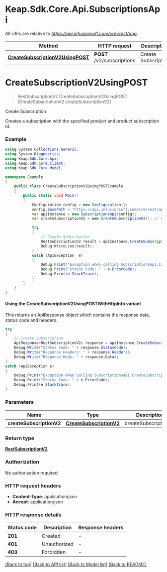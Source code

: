 # Keap.Sdk.Core.Api.SubscriptionsApi

All URIs are relative to *https://api.infusionsoft.com/crm/rest/app*

| Method | HTTP request | Description |
|--------|--------------|-------------|
| [**CreateSubscriptionV2UsingPOST**](SubscriptionsApi.md#createsubscriptionv2usingpost) | **POST** /v2/subscriptions | Create Subscription |

<a id="createsubscriptionv2usingpost"></a>
# **CreateSubscriptionV2UsingPOST**
> RestSubscriptionV2 CreateSubscriptionV2UsingPOST (CreateSubscriptionV2 createSubscriptionV2)

Create Subscription

Creates a subscription with the specified product and product subscription id.

### Example
```csharp
using System.Collections.Generic;
using System.Diagnostics;
using Keap.Sdk.Core.Api;
using Keap.Sdk.Core.Client;
using Keap.Sdk.Core.Model;

namespace Example
{
    public class CreateSubscriptionV2UsingPOSTExample
    {
        public static void Main()
        {
            Configuration config = new Configuration();
            config.BasePath = "https://api.infusionsoft.com/crm/rest/app";
            var apiInstance = new SubscriptionsApi(config);
            var createSubscriptionV2 = new CreateSubscriptionV2(); // CreateSubscriptionV2 | createSubscriptionV2

            try
            {
                // Create Subscription
                RestSubscriptionV2 result = apiInstance.CreateSubscriptionV2UsingPOST(createSubscriptionV2);
                Debug.WriteLine(result);
            }
            catch (ApiException  e)
            {
                Debug.Print("Exception when calling SubscriptionsApi.CreateSubscriptionV2UsingPOST: " + e.Message);
                Debug.Print("Status Code: " + e.ErrorCode);
                Debug.Print(e.StackTrace);
            }
        }
    }
}
```

#### Using the CreateSubscriptionV2UsingPOSTWithHttpInfo variant
This returns an ApiResponse object which contains the response data, status code and headers.

```csharp
try
{
    // Create Subscription
    ApiResponse<RestSubscriptionV2> response = apiInstance.CreateSubscriptionV2UsingPOSTWithHttpInfo(createSubscriptionV2);
    Debug.Write("Status Code: " + response.StatusCode);
    Debug.Write("Response Headers: " + response.Headers);
    Debug.Write("Response Body: " + response.Data);
}
catch (ApiException e)
{
    Debug.Print("Exception when calling SubscriptionsApi.CreateSubscriptionV2UsingPOSTWithHttpInfo: " + e.Message);
    Debug.Print("Status Code: " + e.ErrorCode);
    Debug.Print(e.StackTrace);
}
```

### Parameters

| Name | Type | Description | Notes |
|------|------|-------------|-------|
| **createSubscriptionV2** | [**CreateSubscriptionV2**](CreateSubscriptionV2.md) | createSubscriptionV2 |  |

### Return type

[**RestSubscriptionV2**](RestSubscriptionV2.md)

### Authorization

No authorization required

### HTTP request headers

 - **Content-Type**: application/json
 - **Accept**: application/json


### HTTP response details
| Status code | Description | Response headers |
|-------------|-------------|------------------|
| **201** | Created |  -  |
| **401** | Unauthorized |  -  |
| **403** | Forbidden |  -  |

[[Back to top]](#) [[Back to API list]](../README.md#documentation-for-api-endpoints) [[Back to Model list]](../README.md#documentation-for-models) [[Back to README]](../README.md)

